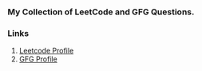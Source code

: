### My Collection of LeetCode and GFG Questions.

### Links
  1. [Leetcode Profile](https://leetcode.com/vaibhav_134/)
  2. [GFG Profile](https://auth.geeksforgeeks.org/user/vaibhav314/practice)
